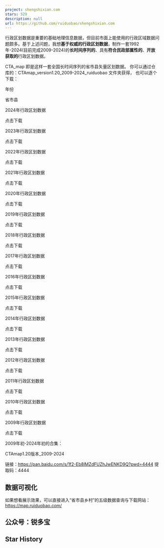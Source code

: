 ```yaml
---
project: shengshixian.com
stars: 529
description: null
url: https://github.com/ruiduobao/shengshixian.com
---
```


行政区划数据是重要的基础地理信息数据，但目前市面上能使用的行政区域数据问题颇多。基于上述问题，我想**基于权威的行政区划数据**，制作一套1992年-2024(目前完成2009-2024)的**长时间序列的**、具有**符合民政部属性的**、**开放获取的**行政区划数据。

CTA\_map 即是这样一套全国长时间序列的省市县矢量区划数据。 你可以通过仓库的：CTAmap\_version1.20\_2009-2024\_ruiduobao 文件夹获得， 也可以逐个下载：

年份

省市县

2024年行政区划数据

点击下载

2023年行政区划数据

点击下载

2022年行政区划数据

点击下载

2021年行政区划数据

点击下载

2020年行政区划数据

点击下载

2019年行政区划数据

点击下载

2018年行政区划数据

点击下载

2017年行政区划数据

点击下载

2016年行政区划数据

点击下载

2015年行政区划数据

点击下载

2014年行政区划数据

点击下载

2013年行政区划数据

点击下载

2012年行政区划数据

点击下载

2011年行政区划数据

点击下载

2010年行政区划数据

点击下载

2009年行政区划数据

点击下载

2009年初-2024年初的合集：

CTAmap1.20版本\_2009-2024

链接：https://pan.baidu.com/s/1f2-Eb8lMZdFUZhJwENKD9Q?pwd=4444 提取码：4444

数据可视化
-----

如果想看展示效果，可以直接进入“省市县乡村”的五级数据查询与下载网站：https://map.ruiduobao.com/

公众号：锐多宝
-------

Star History
------------

